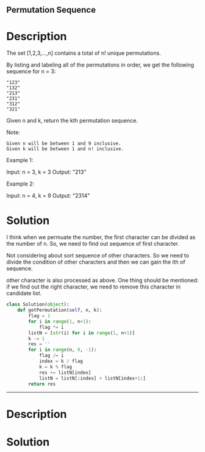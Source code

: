 Permutation Sequence
---

# Description

The set [1,2,3,...,n] contains a total of n! unique permutations.

By listing and labeling all of the permutations in order, we get the following sequence for n = 3:

    "123"
    "132"
    "213"
    "231"
    "312"
    "321"

Given n and k, return the kth permutation sequence.

Note:

    Given n will be between 1 and 9 inclusive.
    Given k will be between 1 and n! inclusive.

Example 1:

Input: n = 3, k = 3
Output: "213"

Example 2:

Input: n = 4, k = 9
Output: "2314"

# Solution

I think when we permuate the number, the first character can be divided as the number of n. So, we need to find out sequence of first character.

Not considering about sort sequence of other characters. So we need to divide the condition of other characters and then we can gain the ith of sequence.

other character is also processed as above. One thing should be mentioned: if we find out the right character, we need to remove this character in candidate list.

``` python
class Solution(object):
    def getPermutation(self, n, k):
        flag = 1
        for i in range(1, n+1):
            flag *= i
        listN = [str(i) for i in range(1, n+1)]
        k -= 1
        res = ''
        for i in range(n, 0, -1):
            flag /= i
            index = k / flag
            k = k % flag
            res += listN[index]
            listN = listN[:index] + listN[index+1:]
        return res
```

---

# Description

# Solution

